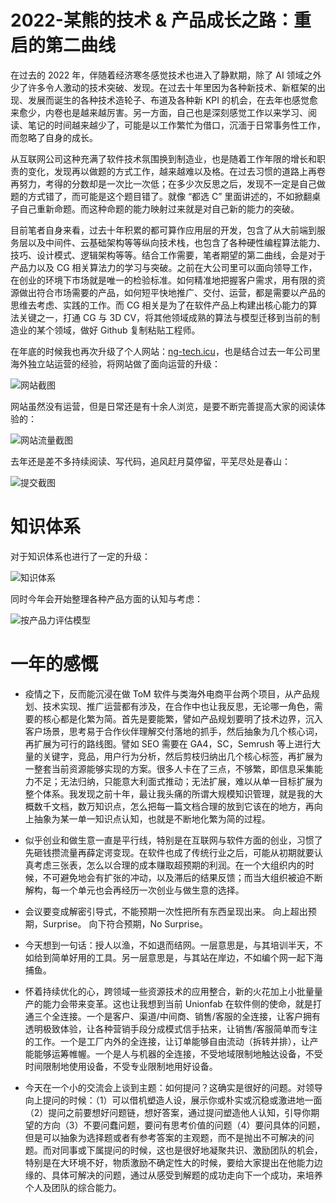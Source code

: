 # 2022-某熊的技术 & 产品成长之路：重启的第二曲线

在过去的 2022 年，伴随着经济寒冬感觉技术也进入了静默期，除了 AI 领域之外少了许多令人激动的技术突破、发现。在过去十年里因为各种新技术、新框架的出现、发展而诞生的各种技术造轮子、布道及各种新 KPI 的机会，在去年也感觉愈来愈少，内卷也是越来越厉害。另一方面，自己也是深刻感觉工作以来学习、阅读、笔记的时间越来越少了，可能是以工作繁忙为借口，沉湎于日常事务性工作，而忽略了自身的成长。

从互联网公司这种充满了软件技术氛围换到制造业，也是随着工作年限的增长和职责的变化，发现再以做题的方式工作，越来越难以及格。在过去习惯的道路上再卷再努力，考得的分数却是一次比一次低；在多少次反思之后，发现不一定是自己做题的方式错了，而可能是这个题目错了。就像 “都选 C” 里面讲述的，不如掀翻桌子自己重新命题。而这种命题的能力映射过来就是对自己新的能力的突破。

目前笔者自身来看，过去十年积累的都可算作应用层的开发，包含了从大前端到服务层以及中间件、云基础架构等等纵向技术栈，也包含了各种硬性编程算法能力、技巧、设计模式、逻辑架构等等。结合工作需要，笔者期望的第二曲线，会是对于产品力以及 CG 相关算法力的学习与突破。之前在大公司里可以面向领导工作，在创业的环境下市场就是唯一的检验标准。如何精准地把握客户需求，用有限的资源做出符合市场需要的产品，如何短平快地推广、交付、运营，都是需要以产品的思维去考虑、实践的工作。而 CG 相关是为了在软件产品上构建出核心能力的算法关键之一，打通 CG 与 3D CV，将其他领域成熟的算法与模型迁移到当前的制造业的某个领域，做好 Github 复制粘贴工程师。

在年底的时候我也再次升级了个人网站：[ng-tech.icu](https://ng-tech.icu)，也是结合过去一年公司里海外独立站运营的经验，将网站做了面向运营的升级：

![网站截图](https://assets.ng-tech.icu/item/20230226164428.png)

网站虽然没有运营，但是日常还是有十余人浏览，是要不断完善提高大家的阅读体验的：

![网站流量截图](https://assets.ng-tech.icu/item/20230226151221.png)

去年还是差不多持续阅读、写代码，追风赶月莫停留，平芜尽处是春山：

![提交截图](https://assets.ng-tech.icu/item/20230126233208.png)

# 知识体系

对于知识体系也进行了一定的升级：

![知识体系](https://assets.ng-tech.icu/item/20230219151000.png)

同时今年会开始整理各种产品方面的认知与考虑：

![按产品力评估模型](https://assets.ng-tech.icu/item/%E6%8C%89%E7%BB%B4%E5%BA%A6%E8%AF%84%E4%BC%B0%E6%A8%A1%E5%9E%8B.png)

# 一年的感慨

- 疫情之下，反而能沉浸在做 ToM 软件与类海外电商平台两个项目，从产品规划、技术实现、推广运营都有涉及，在合作中也让我反思，无论哪一角色，需要的核心都是化繁为简。首先是要能繁，譬如产品规划要明了技术边界，沉入客户场景，思考易于合作伙伴理解交付落地的抓手，然后抽象为几个核心词，再扩展为可行的路线图。譬如 SEO 需要在 GA4，SC，Semrush 等上进行大量的关键字，竞品，用户行为分析，然后剪枝归纳出几个核心标签，再扩展为一整套当前资源能够实现的方案。很多人卡在了三点，不够繁，即信息采集能力不足；无法归纳，只能意大利面式推动；无法扩展，难以从单一目标扩展为整个体系。我发现之前十年，最让我头痛的所谓大规模知识管理，就是我的大概数千文档，数万知识点，怎么把每一篇文档合理的放到它该在的地方，再向上抽象为某一单一知识点认知，也就是不断地化繁为简的过程。

- 似乎创业和做生意一直是平行线，特别是在互联网与软件方面的创业，习惯了先砸钱攒流量再薛定谔变现。在软件也成了传统行业之后，可能从初期就要认真考虑三张表，怎么以合理的成本赚取超预期的利润。在一个大组织内的时候，不可避免地会有扩张的冲动，以及滞后的结果反馈；而当大组织被迫不断解构，每一个单元也会再经历一次创业与做生意的选择。

- 会议要变成解密引导式，不能预期一次性把所有东西呈现出来。 向上超出预期，Surprise。 向下符合预期，No Surprise。

- 今天想到一句话：授人以渔，不如退而结网。一层意思是，与其培训半天，不如给到简单好用的工具。另一层意思是，与其站在岸边，不如编个网一起下海捕鱼。

- 怀着持续优化的心，跨领域一些资源技术的应用整合，新的火花加上小批量量产的能力会带来变革。这也让我想到当前 Unionfab 在软件侧的使命，就是打通三个全连接。一个是客户、渠道/中间商、销售/客服的全连接，让客户拥有透明极致体验，让各种营销手段分成模式信手拈来，让销售/客服简单而专注的工作。一个是工厂内外的全连接，让订单能够自由流动（拆转并排），让产能能够运筹帷幄。一个是人与机器的全连接，不受地域限制地触达设备，不受时间限制地使用设备，不受专业限制地用好设备。

- 今天在一个小的交流会上谈到主题：如何提问？这确实是很好的问题。对领导向上提问的时候：（1）可以借机塑造人设，展示你或朴实或沉稳或激进地一面（2）提问之前要想好问题链，想好答案，通过提问塑造他人认知，引导你期望的方向（3）不要问蠢问题，要问有思考价值的问题（4）要问具体的问题，但是可以抽象为选择题或者有参考答案的主观题，而不是抛出不可解决的问题。而对同事或下属提问的时候，这也是很好地凝聚共识、激励团队的机会，特别是在大环境不好，物质激励不确定性大的时候，要给大家提出在他能力边缘的、具体可解决的问题，通过从感受到解题的成功走向下一个成功，来培养个人及团队的综合能力。
